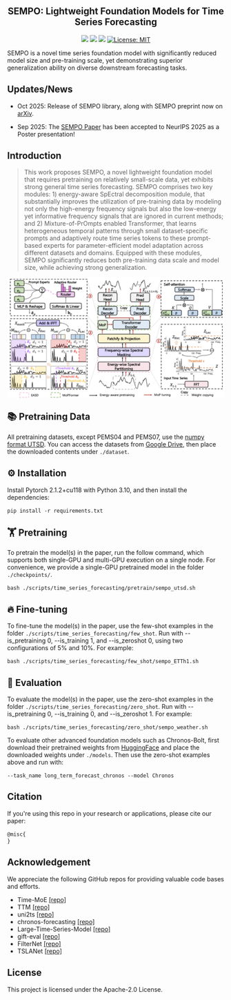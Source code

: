 <div align="center">
  <h2><b>SEMPO: Lightweight Foundation Models for Time Series Forecasting </b></h2>
</div>

<div align="center">

![](https://img.shields.io/github/last-commit/mala-lab/SEMPO?color=green)
![](https://img.shields.io/github/stars/mala-lab/SEMPO?color=yellow)
![](https://img.shields.io/github/forks/mala-lab/SEMPO?color=lightblue)
[![License: MIT](https://img.shields.io/badge/License-Apache--2.0-green.svg)](https://opensource.org/licenses/Apache-2.0)

</div>

SEMPO is a novel time series foundation model with significantly reduced model size and pre-training scale, yet demonstrating superior generalization ability on diverse downstream forecasting tasks.

## Updates/News

* Oct 2025: Release of SEMPO library, along with SEMPO preprint now on [arXiv](https://arxiv.org/pdf/2409.16040).
  
* Sep 2025: The [SEMPO Paper](https://arxiv.org/abs/2402.02592) has been accepted to NeurIPS 2025 as a Poster presentation!

## Introduction

> This work proposes SEMPO, a novel lightweight foundation model that requires pretraining on relatively small-scale data, yet exhibits strong general time series forecasting. SEMPO comprises two key modules: 1) energy-aware SpEctral decomposition module, that substantially improves the utilization of pre-training data by modeling not only the high-energy frequency signals but also the low-energy yet informative frequency signals that are ignored in current methods; and 2) Mixture-of-PrOmpts enabled Transformer, that learns heterogeneous temporal patterns through small dataset-specific prompts and adaptively route time series tokens to these prompt-based experts for parameter-efficient model adaptation across different datasets and domains. Equipped with these modules, SEMPO significantly reduces both pre-training data scale and model size, while achieving strong generalization. 


<p align="center">
    <img src="figures/framework.png" alt="" align="center" width="700px" />
</p>

## 📚 Pretraining Data

All pretraining datasets, except PEMS04 and PEMS07, use the [numpy format UTSD](https://cloud.tsinghua.edu.cn/f/93868e3a9fb144fe9719/). You can access the datasets from [Google Drive](https://drive.google.com/drive/my-drive?dmr=1&ec=wgc-drive-hero-goto), then place the downloaded contents under `./dataset`. 

## ⚙️ Installation

Install Pytorch 2.1.2+cu118 with Python 3.10, and then install the dependencies:

```setup
pip install -r requirements.txt
```

## 🏋️ Pretraining

To pretrain the model(s) in the paper, run the follow command, which supports both single-GPU and multi-GPU execution on a single node. For convenience, we provide a single-GPU pretrained model in the folder `./checkpoints/`.

```pre-training
bash ./scripts/time_series_forecasting/pretrain/sempo_utsd.sh
```

## 🔥 Fine-tuning

To fine-tune the model(s) in the paper, use the few-shot examples in the folder `./scripts/time_series_forecasting/few_shot`. Run with --is_pretraining 0, --is_training 1, and --is_zeroshot 0, using two configurations of 5% and 10%. For example:

```fine-tuning
bash ./scripts/time_series_forecasting/few_shot/sempo_ETTh1.sh
```

## 🧊 Evaluation

To evaluate the model(s) in the paper, use the zero-shot examples in the folder `./scripts/time_series_forecasting/zero_shot`. Run with --is_pretraining 0, --is_training 0, and --is_zeroshot 1. For example:

```eval
bash ./scripts/time_series_forecasting/zero_shot/sempo_weather.sh
```

To evaluate other advanced foundation models such as Chronos-Bolt, first download their pretrained weights from [HuggingFace](https://huggingface.co/collections/amazon/chronos-models-65f1791d630a8d57cb718444) and place the downloaded weights under `./models`. Then use the zero-shot examples above and run with: 

```eval
--task_name long_term_forecast_chronos --model Chronos
```

## Citation

If you're using this repo in your research or applications, please cite our paper:

```
@misc{
}
```

## Acknowledgement

We appreciate the following GitHub repos for providing valuable code bases and efforts.

- Time-MoE [\[repo\]](https://github.com/Time-MoE/Time-MoE)
- TTM [\[repo\]](https://github.com/glehet/TTM1)
- uni2ts [\[repo\]](https://github.com/SalesforceAIResearch/uni2ts)
- chronos-forecasting [\[repo\]](https://github.com/amazon-science/chronos-forecasting)
- Large-Time-Series-Model [\[repo\]](https://github.com/thuml/Large-Time-Series-Model)
- gift-eval [\[repo\]](https://github.com/SalesforceAIResearch/gift-eval)
- FilterNet [\[repo\]](https://github.com/aikunyi/FilterNet)
- TSLANet [\[repo\]](https://github.com/emadeldeen24/TSLANet)

## License

This project is licensed under the Apache-2.0 License.

